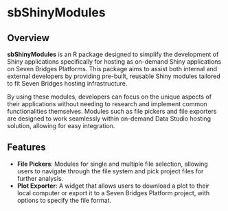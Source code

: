 # sbShinyModules

## Overview

**sbShinyModules** is an R package designed to simplify the development of
Shiny applications specifically for hosting as on-demand Shiny applications on
Seven Bridges Platforms. This package aims to assist both internal and external
developers by providing pre-built, reusable Shiny modules tailored to fit
Seven Bridges hosting infrastructure.

By using these modules, developers can focus on the unique aspects of their
applications without needing to research and implement common functionalities
themselves. Modules such as file pickers and file exporters are designed to
work seamlessly within on-demand Data Studio hosting solution, allowing for
easy integration.


## Features

- **File Pickers**: Modules for single and multiple file selection, allowing
users to navigate through the file system and pick project files for further
analysis.
- **Plot Exporter**: A widget that allows users to download a plot to their
local computer or export it to a Seven Bridges Platform project, with options
to specify the file format.

